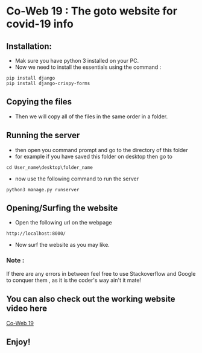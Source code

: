 # Co-Web 19 : The goto website for covid-19 info
## Installation:
* Mak sure you have python 3 installed on your PC.
* Now we need to install the essentials using the command :
```
pip install django
pip install django-crispy-forms
```

## Copying the files
* Then we will copy all of the files in the same order in a folder.

## Running the server
* then open you command prompt and go to the directory of this folder 
* for example if you have saved this folder on desktop then go to
```
cd User_name\desktop\folder_name
```
* now use the following command to run the server
```
python3 manage.py runserver
```
## Opening/Surfing the website

* Open the following url on the webpage
```
http://localhost:8000/
```
* Now surf the website as you may like.

### Note :
If there are any errors in between feel free to use Stackoverflow and Google to conquer them , as it is the coder's way ain't it mate!

## You can also check out the working website video here 
[Co-Web 19](https://youtu.be/2taCjHYOFjU)

## Enjoy! 
